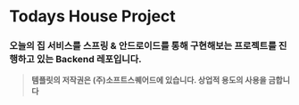 # Todays House Project
### 오늘의 집 서비스를 스프링 & 안드로이드를 통해 구현해보는 프로젝트를 진행하고 있는 Backend 레포입니다.

> **템플릿의 저작권은 (주)소프트스퀘어드에 있습니다. 상업적 용도의 사용을 금합니다**
